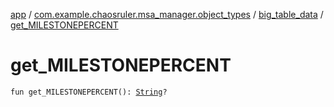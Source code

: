 [app](../../index.md) / [com.example.chaosruler.msa_manager.object_types](../index.md) / [big_table_data](index.md) / [get_MILESTONEPERCENT](.)

# get_MILESTONEPERCENT

`fun get_MILESTONEPERCENT(): `[`String`](https://kotlinlang.org/api/latest/jvm/stdlib/kotlin/-string/index.html)`?`